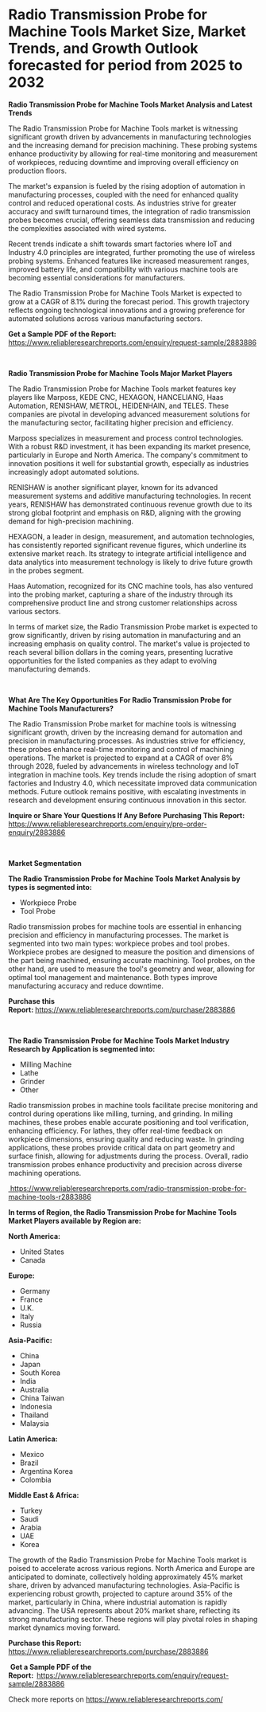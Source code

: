 <p><h1>Radio Transmission Probe for Machine Tools Market Size, Market Trends, and Growth Outlook forecasted for period from 2025 to 2032</h1></p><p><strong>Radio Transmission Probe for Machine Tools Market Analysis and Latest Trends</strong></p>
<p><p>The Radio Transmission Probe for Machine Tools market is witnessing significant growth driven by advancements in manufacturing technologies and the increasing demand for precision machining. These probing systems enhance productivity by allowing for real-time monitoring and measurement of workpieces, reducing downtime and improving overall efficiency on production floors.</p><p>The market's expansion is fueled by the rising adoption of automation in manufacturing processes, coupled with the need for enhanced quality control and reduced operational costs. As industries strive for greater accuracy and swift turnaround times, the integration of radio transmission probes becomes crucial, offering seamless data transmission and reducing the complexities associated with wired systems.</p><p>Recent trends indicate a shift towards smart factories where IoT and Industry 4.0 principles are integrated, further promoting the use of wireless probing systems. Enhanced features like increased measurement ranges, improved battery life, and compatibility with various machine tools are becoming essential considerations for manufacturers.</p><p>The Radio Transmission Probe for Machine Tools Market is expected to grow at a CAGR of 8.1% during the forecast period. This growth trajectory reflects ongoing technological innovations and a growing preference for automated solutions across various manufacturing sectors.</p></p>
<p><strong>Get a Sample PDF of the Report:&nbsp;</strong> <a href="https://www.reliableresearchreports.com/enquiry/request-sample/2883886?utm_campaign=2745&utm_medium=2&utm_source=Github&utm_content=ia&utm_term=13032025&utm_id=radio-transmission-probe-for-machine-tools">https://www.reliableresearchreports.com/enquiry/request-sample/2883886</a></p>
<p>&nbsp;</p>
<p><strong>Radio Transmission Probe for Machine Tools Major Market Players</strong></p>
<p><p>The Radio Transmission Probe for Machine Tools market features key players like Marposs, KEDE CNC, HEXAGON, HANCELIANG, Haas Automation, RENISHAW, METROL, HEIDENHAIN, and TELES. These companies are pivotal in developing advanced measurement solutions for the manufacturing sector, facilitating higher precision and efficiency.</p><p>Marposs specializes in measurement and process control technologies. With a robust R&D investment, it has been expanding its market presence, particularly in Europe and North America. The company's commitment to innovation positions it well for substantial growth, especially as industries increasingly adopt automated solutions.</p><p>RENISHAW is another significant player, known for its advanced measurement systems and additive manufacturing technologies. In recent years, RENISHAW has demonstrated continuous revenue growth due to its strong global footprint and emphasis on R&D, aligning with the growing demand for high-precision machining.</p><p>HEXAGON, a leader in design, measurement, and automation technologies, has consistently reported significant revenue figures, which underline its extensive market reach. Its strategy to integrate artificial intelligence and data analytics into measurement technology is likely to drive future growth in the probes segment.</p><p>Haas Automation, recognized for its CNC machine tools, has also ventured into the probing market, capturing a share of the industry through its comprehensive product line and strong customer relationships across various sectors.</p><p>In terms of market size, the Radio Transmission Probe market is expected to grow significantly, driven by rising automation in manufacturing and an increasing emphasis on quality control. The market's value is projected to reach several billion dollars in the coming years, presenting lucrative opportunities for the listed companies as they adapt to evolving manufacturing demands.</p></p>
<p>&nbsp;</p>
<p><strong>What Are The Key Opportunities For Radio Transmission Probe for Machine Tools Manufacturers?</strong></p>
<p><p>The Radio Transmission Probe market for machine tools is witnessing significant growth, driven by the increasing demand for automation and precision in manufacturing processes. As industries strive for efficiency, these probes enhance real-time monitoring and control of machining operations. The market is projected to expand at a CAGR of over 8% through 2028, fueled by advancements in wireless technology and IoT integration in machine tools. Key trends include the rising adoption of smart factories and Industry 4.0, which necessitate improved data communication methods. Future outlook remains positive, with escalating investments in research and development ensuring continuous innovation in this sector.</p></p>
<p><strong>Inquire or Share Your Questions If Any Before Purchasing This Report:</strong> <a href="https://www.reliableresearchreports.com/enquiry/pre-order-enquiry/2883886?utm_campaign=2745&utm_medium=2&utm_source=Github&utm_content=ia&utm_term=13032025&utm_id=radio-transmission-probe-for-machine-tools">https://www.reliableresearchreports.com/enquiry/pre-order-enquiry/2883886</a></p>
<p>&nbsp;</p>
<p><strong>Market Segmentation</strong></p>
<p><strong>The Radio Transmission Probe for Machine Tools Market Analysis by types is segmented into:</strong></p>
<p><ul><li>Workpiece Probe</li><li>Tool Probe</li></ul></p>
<p><p>Radio transmission probes for machine tools are essential in enhancing precision and efficiency in manufacturing processes. The market is segmented into two main types: workpiece probes and tool probes. Workpiece probes are designed to measure the position and dimensions of the part being machined, ensuring accurate machining. Tool probes, on the other hand, are used to measure the tool's geometry and wear, allowing for optimal tool management and maintenance. Both types improve manufacturing accuracy and reduce downtime.</p></p>
<p><strong>Purchase this Report:&nbsp;</strong><a href="https://www.reliableresearchreports.com/purchase/2883886?utm_campaign=2745&utm_medium=2&utm_source=Github&utm_content=ia&utm_term=13032025&utm_id=radio-transmission-probe-for-machine-tools">https://www.reliableresearchreports.com/purchase/2883886</a></p>
<p>&nbsp;</p>
<p><strong>The Radio Transmission Probe for Machine Tools Market Industry Research by Application is segmented into:</strong></p>
<p><ul><li>Milling Machine</li><li>Lathe</li><li>Grinder</li><li>Other</li></ul></p>
<p><p>Radio transmission probes in machine tools facilitate precise monitoring and control during operations like milling, turning, and grinding. In milling machines, these probes enable accurate positioning and tool verification, enhancing efficiency. For lathes, they offer real-time feedback on workpiece dimensions, ensuring quality and reducing waste. In grinding applications, these probes provide critical data on part geometry and surface finish, allowing for adjustments during the process. Overall, radio transmission probes enhance productivity and precision across diverse machining operations.</p></p>
<p><a href="https://www.reliableresearchreports.com/radio-transmission-probe-for-machine-tools-r2883886?utm_campaign=2745&utm_medium=2&utm_source=Github&utm_content=ia&utm_term=13032025&utm_id=radio-transmission-probe-for-machine-tools">&nbsp;https://www.reliableresearchreports.com/radio-transmission-probe-for-machine-tools-r2883886</a></p>
<p><strong>In terms of Region, the Radio Transmission Probe for Machine Tools Market Players available by Region are:</strong></p>
<p>
    <p> <strong> North America: </strong>
        <ul>
            <li>United States</li>
            <li>Canada</li>
        </ul>
        </p> 
    <p> <strong> Europe: </strong>
        <ul>
            <li>Germany</li>
            <li>France</li>
            <li>U.K.</li>
            <li>Italy</li>
            <li>Russia</li>
        </ul>
        </p> 
    <p> <strong> Asia-Pacific: </strong>
        <ul>
            <li>China</li>
            <li>Japan</li>
            <li>South Korea</li>
            <li>India</li>
            <li>Australia</li>
            <li>China Taiwan</li>
            <li>Indonesia</li>
            <li>Thailand</li>
            <li>Malaysia</li>
        </ul>
        </p> 
    <p> <strong> Latin America: </strong>
        <ul>
            <li>Mexico</li>
            <li>Brazil</li>
            <li>Argentina Korea</li>
            <li>Colombia</li>
        </ul>
        </p> 
    <p> <strong> Middle East & Africa: </strong>
        <ul>
            <li>Turkey</li>
            <li>Saudi</li>
            <li>Arabia</li>
            <li>UAE</li>
            <li>Korea</li>
        </ul>
    </p>
    </p>
<p><p>The growth of the Radio Transmission Probe for Machine Tools market is poised to accelerate across various regions. North America and Europe are anticipated to dominate, collectively holding approximately 45% market share, driven by advanced manufacturing technologies. Asia-Pacific is experiencing robust growth, projected to capture around 35% of the market, particularly in China, where industrial automation is rapidly advancing. The USA represents about 20% market share, reflecting its strong manufacturing sector. These regions will play pivotal roles in shaping market dynamics moving forward.</p></p>
<p><strong>Purchase this Report: </strong><a href="https://www.reliableresearchreports.com/purchase/2883886?utm_campaign=2745&utm_medium=2&utm_source=Github&utm_content=ia&utm_term=13032025&utm_id=radio-transmission-probe-for-machine-tools">https://www.reliableresearchreports.com/purchase/2883886</a></p>
<p>&nbsp;<strong>Get a Sample PDF of the Report:&nbsp;&nbsp;</strong><a href="https://www.reliableresearchreports.com/enquiry/request-sample/2883886?utm_campaign=2745&utm_medium=2&utm_source=Github&utm_content=ia&utm_term=13032025&utm_id=radio-transmission-probe-for-machine-tools">https://www.reliableresearchreports.com/enquiry/request-sample/2883886</a></p>
<p><strong></strong></p>
<p>Check more reports on <a href="https://www.reliableresearchreports.com/?utm_campaign=2745&utm_medium=2&utm_source=Github&utm_content=ia&utm_term=13032025&utm_id=radio-transmission-probe-for-machine-tools">https://www.reliableresearchreports.com/</a></p>